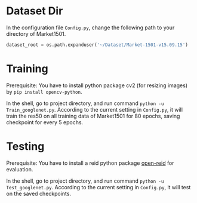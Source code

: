 # Dataset Dir

In the configuration file `Config.py`, change the following path to your directory of Market1501.
```python
dataset_root = os.path.expanduser('~/Dataset/Market-1501-v15.09.15')
```

# Training

Prerequisite: You have to install python package cv2 (for resizing images) by `pip install opencv-python`.

In the shell, go to project directory, and run command `python -u Train_googlenet.py`. According to the current setting in `Config.py`, it will train the res50 on all training data of Market1501 for 80 epochs, saving checkpoint for every 5 epochs.

# Testing

Prerequisite: You have to install a reid python package [open-reid](https://github.com/Cysu/open-reid) for evaluation.

In the shell, go to project directory, and run command `python -u Test_googlenet.py`. According to the current setting in `Config.py`, it will test on the saved checkpoints.
